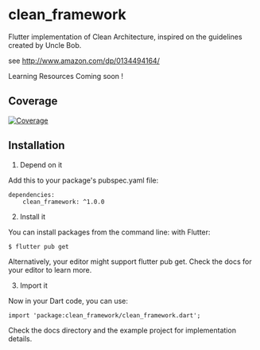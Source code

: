 # clean_framework
Flutter implementation of Clean Architecture, inspired on the guidelines created by Uncle Bob.

see http://www.amazon.com/dp/0134494164/

Learning Resources 
Coming soon !

## Coverage

[![Coverage](https://codecov.io/gh/MattHamburger/clean_framework/branch/master/graph/badge.svg)](https://codecov.io/gh/MattHamburger/clean_framework)


## Installation 

1. Depend on it 

Add this to your package's pubspec.yaml file:

```
dependencies:
    clean_framework: ^1.0.0
```

2. Install it 

You can install packages from the command line: with Flutter:

```
$ flutter pub get
```

Alternatively, your editor might support flutter pub get. Check the docs for your editor to learn more.

3. Import it 

Now in your Dart code, you can use:

```
import 'package:clean_framework/clean_framework.dart';
```

Check the docs directory and the example project for implementation details.
